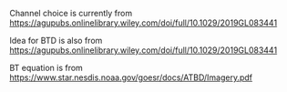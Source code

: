 Channel choice is currently from https://agupubs.onlinelibrary.wiley.com/doi/full/10.1029/2019GL083441 <br>

Idea for BTD is also from https://agupubs.onlinelibrary.wiley.com/doi/full/10.1029/2019GL083441 <br>

BT equation is from https://www.star.nesdis.noaa.gov/goesr/docs/ATBD/Imagery.pdf